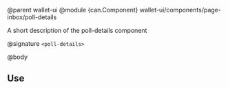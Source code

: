 @parent wallet-ui
@module {can.Component} wallet-ui/components/page-inbox/poll-details <poll-details>

A short description of the poll-details component

@signature `<poll-details>`

@body

## Use


